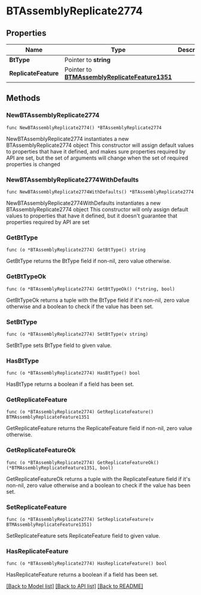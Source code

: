 # BTAssemblyReplicate2774

## Properties

Name | Type | Description | Notes
------------ | ------------- | ------------- | -------------
**BtType** | Pointer to **string** |  | [optional] 
**ReplicateFeature** | Pointer to [**BTMAssemblyReplicateFeature1351**](BTMAssemblyReplicateFeature1351.md) |  | [optional] 

## Methods

### NewBTAssemblyReplicate2774

`func NewBTAssemblyReplicate2774() *BTAssemblyReplicate2774`

NewBTAssemblyReplicate2774 instantiates a new BTAssemblyReplicate2774 object
This constructor will assign default values to properties that have it defined,
and makes sure properties required by API are set, but the set of arguments
will change when the set of required properties is changed

### NewBTAssemblyReplicate2774WithDefaults

`func NewBTAssemblyReplicate2774WithDefaults() *BTAssemblyReplicate2774`

NewBTAssemblyReplicate2774WithDefaults instantiates a new BTAssemblyReplicate2774 object
This constructor will only assign default values to properties that have it defined,
but it doesn't guarantee that properties required by API are set

### GetBtType

`func (o *BTAssemblyReplicate2774) GetBtType() string`

GetBtType returns the BtType field if non-nil, zero value otherwise.

### GetBtTypeOk

`func (o *BTAssemblyReplicate2774) GetBtTypeOk() (*string, bool)`

GetBtTypeOk returns a tuple with the BtType field if it's non-nil, zero value otherwise
and a boolean to check if the value has been set.

### SetBtType

`func (o *BTAssemblyReplicate2774) SetBtType(v string)`

SetBtType sets BtType field to given value.

### HasBtType

`func (o *BTAssemblyReplicate2774) HasBtType() bool`

HasBtType returns a boolean if a field has been set.

### GetReplicateFeature

`func (o *BTAssemblyReplicate2774) GetReplicateFeature() BTMAssemblyReplicateFeature1351`

GetReplicateFeature returns the ReplicateFeature field if non-nil, zero value otherwise.

### GetReplicateFeatureOk

`func (o *BTAssemblyReplicate2774) GetReplicateFeatureOk() (*BTMAssemblyReplicateFeature1351, bool)`

GetReplicateFeatureOk returns a tuple with the ReplicateFeature field if it's non-nil, zero value otherwise
and a boolean to check if the value has been set.

### SetReplicateFeature

`func (o *BTAssemblyReplicate2774) SetReplicateFeature(v BTMAssemblyReplicateFeature1351)`

SetReplicateFeature sets ReplicateFeature field to given value.

### HasReplicateFeature

`func (o *BTAssemblyReplicate2774) HasReplicateFeature() bool`

HasReplicateFeature returns a boolean if a field has been set.


[[Back to Model list]](../README.md#documentation-for-models) [[Back to API list]](../README.md#documentation-for-api-endpoints) [[Back to README]](../README.md)


